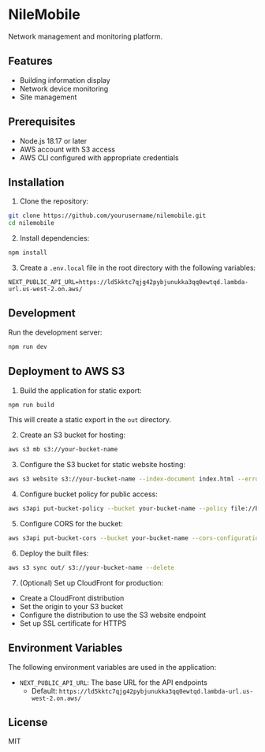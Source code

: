 # NileMobile

Network management and monitoring platform.

## Features

- Building information display
- Network device monitoring
- Site management

## Prerequisites

- Node.js 18.17 or later
- AWS account with S3 access
- AWS CLI configured with appropriate credentials

## Installation

1. Clone the repository:
```bash
git clone https://github.com/yourusername/nilemobile.git
cd nilemobile
```

2. Install dependencies:
```bash
npm install
```

3. Create a `.env.local` file in the root directory with the following variables:
```env
NEXT_PUBLIC_API_URL=https://ld5kktc7qjg42pybjunukka3qq0ewtqd.lambda-url.us-west-2.on.aws/
```

## Development

Run the development server:
```bash
npm run dev
```

## Deployment to AWS S3

1. Build the application for static export:
```bash
npm run build
```
This will create a static export in the `out` directory.

2. Create an S3 bucket for hosting:
```bash
aws s3 mb s3://your-bucket-name
```

3. Configure the S3 bucket for static website hosting:
```bash
aws s3 website s3://your-bucket-name --index-document index.html --error-document 404.html
```

4. Configure bucket policy for public access:
```bash
aws s3api put-bucket-policy --bucket your-bucket-name --policy file://bucket-policy.json
```

5. Configure CORS for the bucket:
```bash
aws s3api put-bucket-cors --bucket your-bucket-name --cors-configuration file://cors-config.json
```

6. Deploy the built files:
```bash
aws s3 sync out/ s3://your-bucket-name --delete
```

7. (Optional) Set up CloudFront for production:
- Create a CloudFront distribution
- Set the origin to your S3 bucket
- Configure the distribution to use the S3 website endpoint
- Set up SSL certificate for HTTPS

## Environment Variables

The following environment variables are used in the application:

- `NEXT_PUBLIC_API_URL`: The base URL for the API endpoints
  - Default: `https://ld5kktc7qjg42pybjunukka3qq0ewtqd.lambda-url.us-west-2.on.aws/`

## License

MIT
